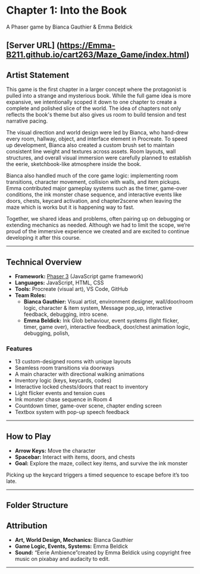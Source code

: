 #  Chapter 1: Into the Book  
A Phaser game by Bianca Gauthier & Emma Beldick

[Server URL] (https://Emma-B211.github.io/cart263/Maze_Game/index.html)
---

##  Artist Statement

This game is the first chapter in a larger concept where the protagonist is pulled into a strange and mysterious book. While the full game idea is more expansive, we intentionally scoped it down to one chapter to create a complete and polished slice of the world. The idea of chapters not only reflects the book's theme but also gives us room to build tension and test narrative pacing.

The visual direction and world design were led by Bianca, who hand-drew every room, hallway, object, and interface element in Procreate. To speed up development, Bianca also created a custom brush set to maintain consistent line weight and textures across assets. Room layouts, wall structures, and overall visual immersion were carefully planned to establish the eerie, sketchbook-like atmosphere inside the book.

Bianca also handled much of the core game logic: implementing room transitions, character movement, collision with walls, and item pickups.
Emma contributed major gameplay systems such as the timer, game-over conditions, the ink monster chase sequence, and interactive events like doors, chests, keycard activation, and chapter2scene when leaving the maze which is works but it is happening way to fast.

Together, we shared ideas and problems, often pairing up on debugging or extending mechanics as needed. Although we had to limit the scope, we’re proud of the immersive experience we created and are excited to continue developing it after this course.

---

##  Technical Overview

- **Framework:** [Phaser 3](https://phaser.io/) (JavaScript game framework)
- **Languages:** JavaScript, HTML, CSS
- **Tools:** Procreate (visual art), VS Code, GitHub
- **Team Roles:**
  - **Bianca Gauthier:** Visual artist, environment designer, wall/door/room logic, character & item system, Message pop_up, interactive feedback, debugging, intro scene.
  - **Emma Beldick:** Ink Glob behaviour, event systems (light flicker, timer, game over), interactive feedback, door/chest animation logic, debugging, polish, 

###  Features
- 13 custom-designed rooms with unique layouts
- Seamless room transitions via doorways
- A main character with directional walking animations
- Inventory logic (keys, keycards, codes)
- Interactive locked chests/doors that react to inventory
- Light flicker events and tension cues
- Ink monster chase sequence in Room 4
- Countdown timer, game-over scene, chapter ending screen
- Textbox system with pop-up speech feedback

---

##  How to Play

- **Arrow Keys:** Move the character
- **Spacebar:** Interact with items, doors, and chests
- **Goal:** Explore the maze, collect key items, and survive the ink monster

 Picking up the keycard triggers a timed sequence to escape before it’s too late.

---

##  Folder Structure



##  Attribution

- **Art, World Design, Mechanics:** Bianca Gauthier  
- **Game Logic, Events,  Systems:** Emma Beldick  
- **Sound:** “Eerie Ambience”created by Emma Beldick using copyright free music on pixabay and audacity to edit.


---

